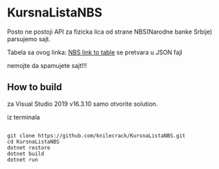 # KursnaListaNBS

Posto ne postoji API za fizicka lica od strane NBS(Narodne banke Srbije) parsujemo sajt.

Tabela sa ovog linka:
[NBS link to table](https://nbs.rs/kursnaListaModul/srednjiKurs.faces?lang=lat)
se pretvara u JSON fajl

nemojte da spamujete sajt!!!

## How to build

za Visual Studio 2019 v16.3.10  samo otvorite solution.

iz terminala

```bash, PowerShell,cmd

git clone https://github.com/knilecrack/KursnaListaNBS.git
cd KursnaListaNBS
dotnet restore
dotnet build
dotnet run

```

